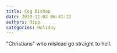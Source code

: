 ```yaml
---
title: Cog Bishop
date: 2019-11-02 06:41:22
authors: Ripp
categories: Holiday
---
```


 "Christians" who mislead go straight to hell.